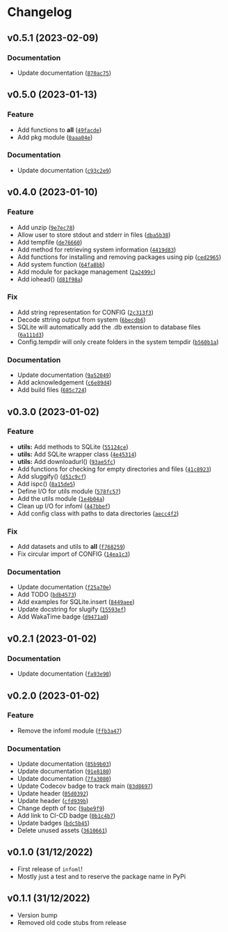 # Changelog

<!--next-version-placeholder-->

## v0.5.1 (2023-02-09)
### Documentation
* Update documentation ([`870ac75`](https://github.com/Kabilan108/infoml/commit/870ac757d49419708bcdccec3443a8cbcc3719cb))

## v0.5.0 (2023-01-13)
### Feature
* Add functions to __all__ ([`49facde`](https://github.com/Kabilan108/infoml/commit/49facded9f3aaf8f16037816b35a80d3042b8634))
* Add pkg module ([`0aaa04e`](https://github.com/Kabilan108/infoml/commit/0aaa04e87b02165c72f293d4f43f6126685a1656))

### Documentation
* Update documentation ([`c93c2e9`](https://github.com/Kabilan108/infoml/commit/c93c2e9ab99bd6443c953f6947ec09857609c927))

## v0.4.0 (2023-01-10)
### Feature
* Add unzip ([`9e7ec78`](https://github.com/Kabilan108/infoml/commit/9e7ec78e6db4220f0455433a908c2a79016b40d8))
* Allow user to store stdout and stderr in files ([`dba5b38`](https://github.com/Kabilan108/infoml/commit/dba5b38b0c68ff19fe08ddf38719f28b975dd404))
* Add tempfile ([`de76660`](https://github.com/Kabilan108/infoml/commit/de766602336f121a0810eef5203bf3c126ce6fec))
* Add method for retrieving system information ([`4419d83`](https://github.com/Kabilan108/infoml/commit/4419d83890475faf300b8392386d5d54ff15103c))
* Add functions for installing and removing packages using pip ([`ced2965`](https://github.com/Kabilan108/infoml/commit/ced2965826a98af792b3657067b993f73274d1a8))
* Add system function ([`64fa8bb`](https://github.com/Kabilan108/infoml/commit/64fa8bb2329171157c1bba86f4f1a4f7c40c0353))
* Add module for package management ([`2a2499c`](https://github.com/Kabilan108/infoml/commit/2a2499ce151f697c632aee0c2b066292e79b4f55))
* Add iohead() ([`d81f98a`](https://github.com/Kabilan108/infoml/commit/d81f98af8076f38bfb4c2c2db9e0354f40bbc7fa))

### Fix
* Add string representation for CONFIG ([`2c313f3`](https://github.com/Kabilan108/infoml/commit/2c313f3050652d525a78b773b18a3979a63fc0d1))
* Decode sttring output from system ([`6becdb6`](https://github.com/Kabilan108/infoml/commit/6becdb62d2ee9ae61c497f25beb38421416aefe7))
* SQLite will automatically add the .db extension to database files ([`6a111d3`](https://github.com/Kabilan108/infoml/commit/6a111d312742d39a03e3acbe9d6d5ce368362bdd))
* Config.tempdir will only create folders in the system tempdir ([`b560b1a`](https://github.com/Kabilan108/infoml/commit/b560b1aab57ea03b90c04253582aad727108f46d))

### Documentation
* Update documentation ([`9a52049`](https://github.com/Kabilan108/infoml/commit/9a5204988bb74383caa468ab8df4985c67ed261d))
* Add acknowledgement ([`c6e89d4`](https://github.com/Kabilan108/infoml/commit/c6e89d4974e3f3de6e498dee88d2b2db9745ae57))
* Add build files ([`685c724`](https://github.com/Kabilan108/infoml/commit/685c72434214f5558099baf871d0ab8e08ae7bdb))

## v0.3.0 (2023-01-02)
### Feature
* **utils:** Add methods to SQLite ([`55124ce`](https://github.com/Kabilan108/infoml/commit/55124ce9eaf8dfba2400a16366db3a623af60a12))
* **utils:** Add SQLite wrapper class ([`4e45314`](https://github.com/Kabilan108/infoml/commit/4e453143de5c04027f0b2e1fadfb47687fc44d8a))
* **utils:** Add downloadurl() ([`93ae5fc`](https://github.com/Kabilan108/infoml/commit/93ae5fc78956c0fcecccade047d9673292c7884a))
* Add functions for checking for empty directories and files ([`41c8923`](https://github.com/Kabilan108/infoml/commit/41c8923a38b1e0fe1246d9890fbee2665e4612a7))
* Add sluggify() ([`d51c9cf`](https://github.com/Kabilan108/infoml/commit/d51c9cf1b930bdc748fed95721f412dc5f4b81f8))
* Add ispc() ([`8a15de5`](https://github.com/Kabilan108/infoml/commit/8a15de5a69a86680242dba845330787accfe964d))
* Define I/O for utils module ([`578fc57`](https://github.com/Kabilan108/infoml/commit/578fc574f71450ccab11c93e4162851f87f997d0))
* Add the utils module ([`1e4b04a`](https://github.com/Kabilan108/infoml/commit/1e4b04a784de308d1f155bb2510785f762da2300))
* Clean up I/O for infoml ([`447bbef`](https://github.com/Kabilan108/infoml/commit/447bbef0aca2d7338e4688b6c140f5c6e3d802f5))
* Add config class with paths to data directories ([`aecc4f2`](https://github.com/Kabilan108/infoml/commit/aecc4f24d5aba1fd4f1416e54457cf6e98306895))

### Fix
* Add datasets and utils to __all__ ([`f768259`](https://github.com/Kabilan108/infoml/commit/f768259314e3251f1d682310b77a4dbed587cf46))
* Fix circular import of CONFIG ([`14ea1c3`](https://github.com/Kabilan108/infoml/commit/14ea1c3775e7a5acf07922ef1951ca774af8eec3))

### Documentation
* Update documentation ([`f25a70e`](https://github.com/Kabilan108/infoml/commit/f25a70ea790070d2aef0ef4c07eb92b3f14b7cb8))
* Add TODO ([`bdb4573`](https://github.com/Kabilan108/infoml/commit/bdb457304a80077ad9f741df67780b25c11c83d2))
* Add examples for SQLite.insert ([`8449aee`](https://github.com/Kabilan108/infoml/commit/8449aeee157a99dc6e15d16d605a10769c7671eb))
* Update docstring for slugify ([`15593ef`](https://github.com/Kabilan108/infoml/commit/15593efe18a1e72a527690e1bc10989ff1a9052b))
* Add WakaTime badge ([`d9471a0`](https://github.com/Kabilan108/infoml/commit/d9471a06262fabe8633b07a288505764038a6b9b))

## v0.2.1 (2023-01-02)
### Documentation
* Update documentation ([`fa93e90`](https://github.com/Kabilan108/infoml/commit/fa93e9090ffa32eef3e66197b800baf82dd350a2))

## v0.2.0 (2023-01-02)
### Feature
* Remove the infoml module ([`ffb3a47`](https://github.com/Kabilan108/infoml/commit/ffb3a47fbad2f35b4b5fe6ce1f0d75cd152ec039))

### Documentation
* Update documentation ([`85b9b03`](https://github.com/Kabilan108/infoml/commit/85b9b032a87b13ae3c22c1ec43fef7f22420e392))
* Update documentation ([`91e8180`](https://github.com/Kabilan108/infoml/commit/91e818006e06f789c201ed3878cda97b26484a6e))
* Update documentation ([`7fa3080`](https://github.com/Kabilan108/infoml/commit/7fa3080b81208cd151432d076df91f964408fb4d))
* Update Codecov badge to track main ([`83d8697`](https://github.com/Kabilan108/infoml/commit/83d8697fbbe78771d01d2999ed3fff4f8198f7ce))
* Update header ([`05d0392`](https://github.com/Kabilan108/infoml/commit/05d039215a2a049787e2811f741a0a317a9c35d8))
* Update header ([`cfd939b`](https://github.com/Kabilan108/infoml/commit/cfd939bebf543ad50e1bc25f473cb486578934f5))
* Change depth of toc ([`9abe9f9`](https://github.com/Kabilan108/infoml/commit/9abe9f93e2374b41db108b430a09f82bda9d1f78))
* Add link to CI-CD badge ([`0b1c4b7`](https://github.com/Kabilan108/infoml/commit/0b1c4b70937719baa92e9c46a85880d9df243ecd))
* Update badges ([`bdc5b45`](https://github.com/Kabilan108/infoml/commit/bdc5b45b56d8e128e6ed1137718bffb6695c74e9))
* Delete unused assets ([`3610661`](https://github.com/Kabilan108/infoml/commit/3610661f5929898d67813a352d222fc0c632cf41))

## v0.1.0 (31/12/2022)

- First release of `infoml`!
- Mostly just a test and to reserve the package name in PyPi

## v0.1.1 (31/12/2022)

- Version bump
- Removed old code stubs from release
